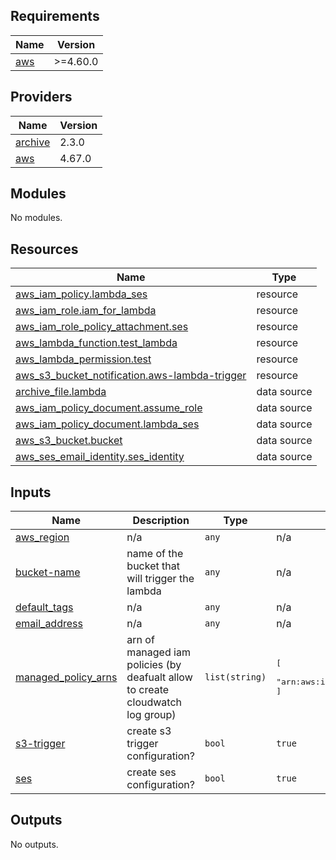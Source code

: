<!-- BEGIN_TF_DOCS -->
## Requirements

| Name | Version |
|------|---------|
| <a name="requirement_aws"></a> [aws](#requirement\_aws) | >=4.60.0 |

## Providers

| Name | Version |
|------|---------|
| <a name="provider_archive"></a> [archive](#provider\_archive) | 2.3.0 |
| <a name="provider_aws"></a> [aws](#provider\_aws) | 4.67.0 |

## Modules

No modules.

## Resources

| Name | Type |
|------|------|
| [aws_iam_policy.lambda_ses](https://registry.terraform.io/providers/hashicorp/aws/latest/docs/resources/iam_policy) | resource |
| [aws_iam_role.iam_for_lambda](https://registry.terraform.io/providers/hashicorp/aws/latest/docs/resources/iam_role) | resource |
| [aws_iam_role_policy_attachment.ses](https://registry.terraform.io/providers/hashicorp/aws/latest/docs/resources/iam_role_policy_attachment) | resource |
| [aws_lambda_function.test_lambda](https://registry.terraform.io/providers/hashicorp/aws/latest/docs/resources/lambda_function) | resource |
| [aws_lambda_permission.test](https://registry.terraform.io/providers/hashicorp/aws/latest/docs/resources/lambda_permission) | resource |
| [aws_s3_bucket_notification.aws-lambda-trigger](https://registry.terraform.io/providers/hashicorp/aws/latest/docs/resources/s3_bucket_notification) | resource |
| [archive_file.lambda](https://registry.terraform.io/providers/hashicorp/archive/latest/docs/data-sources/file) | data source |
| [aws_iam_policy_document.assume_role](https://registry.terraform.io/providers/hashicorp/aws/latest/docs/data-sources/iam_policy_document) | data source |
| [aws_iam_policy_document.lambda_ses](https://registry.terraform.io/providers/hashicorp/aws/latest/docs/data-sources/iam_policy_document) | data source |
| [aws_s3_bucket.bucket](https://registry.terraform.io/providers/hashicorp/aws/latest/docs/data-sources/s3_bucket) | data source |
| [aws_ses_email_identity.ses_identity](https://registry.terraform.io/providers/hashicorp/aws/latest/docs/data-sources/ses_email_identity) | data source |

## Inputs

| Name | Description | Type | Default | Required |
|------|-------------|------|---------|:--------:|
| <a name="input_aws_region"></a> [aws\_region](#input\_aws\_region) | n/a | `any` | n/a | yes |
| <a name="input_bucket-name"></a> [bucket-name](#input\_bucket-name) | name of the bucket that will trigger the lambda | `any` | n/a | yes |
| <a name="input_default_tags"></a> [default\_tags](#input\_default\_tags) | n/a | `any` | n/a | yes |
| <a name="input_email_address"></a> [email\_address](#input\_email\_address) | n/a | `any` | n/a | yes |
| <a name="input_managed_policy_arns"></a> [managed\_policy\_arns](#input\_managed\_policy\_arns) | arn of managed iam policies (by deafualt allow to create cloudwatch log group) | `list(string)` | <pre>[<br>  "arn:aws:iam::aws:policy/service-role/AWSLambdaBasicExecutionRole"<br>]</pre> | no |
| <a name="input_s3-trigger"></a> [s3-trigger](#input\_s3-trigger) | create s3 trigger configuration? | `bool` | `true` | no |
| <a name="input_ses"></a> [ses](#input\_ses) | create ses configuration? | `bool` | `true` | no |

## Outputs

No outputs.
<!-- END_TF_DOCS -->